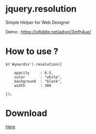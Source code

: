 # jquery.resolution
Simple Helper for Web Designer

Demo : <a href="https://jsfiddle.net/adyoi/3jnfh4ue/" target="_blank">https://jsfiddle.net/adyoi/3jnfh4ue/</a>

# How to use ?

	$('#yourdiv').resolution({
	
		opacity		: 0.5,
		color		: "white",
		background	: "black",
		width		: 300
		
	});

# Download

<a href="https://github.com/adyoi/jquery.resolution/archive/master.zip" target="_blank">Here</a>
